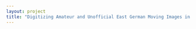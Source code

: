 ```yaml
--- 
layout: project 
title: "Digitizing Amateur and Unofficial East German Moving Images in the United States: Opening up a Virtual Cold War Conversation" 
---
```



